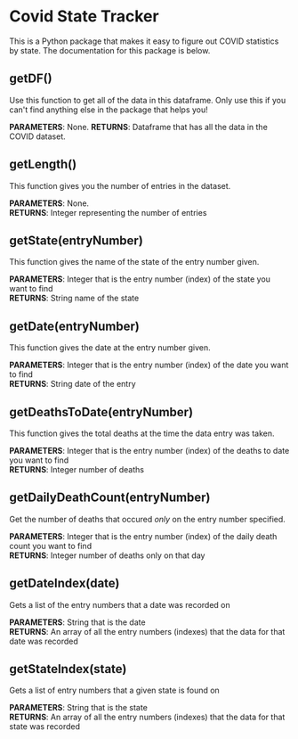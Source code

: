 # Covid State Tracker
This is a Python package that makes it easy to figure out COVID statistics by state. The documentation for this package is below.

## getDF()
Use this function to get all of the data in this dataframe. Only use this if you can't find anything else in the package that helps you!

**PARAMETERS**: None.
**RETURNS**: Dataframe that has all the data in the COVID dataset.

## getLength()
This function gives you the number of entries in the dataset.

**PARAMETERS**: None.\
**RETURNS**: Integer representing the number of entries

## getState(entryNumber)
This function gives the name of the state of the entry number given. 

**PARAMETERS**: Integer that is the entry number (index) of the state you want to find \
**RETURNS**: String name of the state

## getDate(entryNumber)
This function gives the date at the entry number given. 

**PARAMETERS**: Integer that is the entry number (index) of the date you want to find \
**RETURNS**: String date of the entry

## getDeathsToDate(entryNumber)
This function gives the total deaths at the time the data entry was taken.

**PARAMETERS**: Integer that is the entry number (index) of the deaths to date you want to find \
**RETURNS**: Integer number of deaths

## getDailyDeathCount(entryNumber)
Get the number of deaths that occured *only* on the entry number specified.

**PARAMETERS**: Integer that is the entry number (index) of the daily death count you want to find \
**RETURNS**: Integer number of deaths only on that day

## getDateIndex(date)
Gets a list of the entry numbers that a date was recorded on

**PARAMETERS**: String that is the date \
**RETURNS**: An array of all the entry numbers (indexes) that the data for that date was recorded

## getStateIndex(state)
Gets a list of entry numbers that a given state is found on

**PARAMETERS**: String that is the state \
**RETURNS**: An array of all the entry numbers (indexes) that the data for that state was recorded